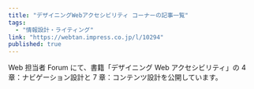 ```yaml
---
title: "デザイニングWebアクセシビリティ コーナーの記事一覧"
tags:
  - "情報設計・ライティング"
link: "https://webtan.impress.co.jp/l/10294"
published: true
---
```


Web 担当者 Forum にて、書籍「デザイニング Web アクセシビリティ」の 4 章：ナビゲーション設計と 7 章：コンテンツ設計を公開しています。
